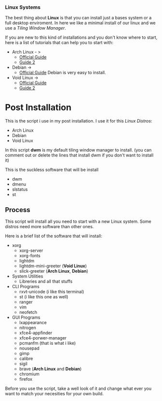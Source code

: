### Linux Systems

The best thing about **Linux** is that you can install just a bases system or a full desktop enviroment. In here we like a minimal install of our linux and we use a *Tiling Window Manager*.

If you are new to this kind of installations and you don't know where to start, here is a list of tutorials that can help you to start with:

* Arch Linux - >
	* [Official Guide](https://wiki.archlinux.org/index.php/installation_guide)
	* [Guide 2](https://arcolinuxd.com/5-the-actual-installation-of-arch-linux-phase-1-uefi/)
* Debian ->
	* [Official Guide](https://www.debian.org/releases/stable/amd64/index.en.html) Debian is very easy to install.
* Void Linux ->
	* [Official Guide](https://docs.voidlinux.org/installation/live-images/guide.html)
	* [Guide 2](http://www.troubleshooters.com/linux/void/quickinst.htm)

# Post Installation

This is the script i use in my post installation. I use it for this *Linux Distros*:

* Arch Linux
* Debian
* Void Linux

In this script **dwm** is my default tiling window manager to install. (you can comment out or delete the lines that install dwm if you don't want to install it)

This is the suckless software that will be install

* dwm
* dmenu
* slstatus
* st

## Process

This script will install all you need to start with a new Linux system. Some distros need more software than other ones.

Here is a brief list of the software that will install:

* xorg
	* xorg-server
	* xorg-fonts
	* lightdm
	* lightdm-mini-greeter (**Void Linux**)
	* slick-greeter (**Arch Linux**, **Debian**)
* System Utilities
	* Libreries and all that stuffs
* CLI Programs
	* rxvt-unicode (i like this terminal)
	* st (i like this one as well)
	* ranger
	* vim
	* neofetch
* GUI Programs
	* lxappearance
	* nitrogen
	* xfce4-appfinder
	* xfce4-porwer-manager
	* pcmanfm (that is what i like)
	* nousepad
	* gimp
	* calibre
	* sigil
	* brave (**Arch Linux** and **Debian**)
	* chromium
	* firefox

Before you use the script, take a well look of it and change what ever you want to match your necesities for your own build.
